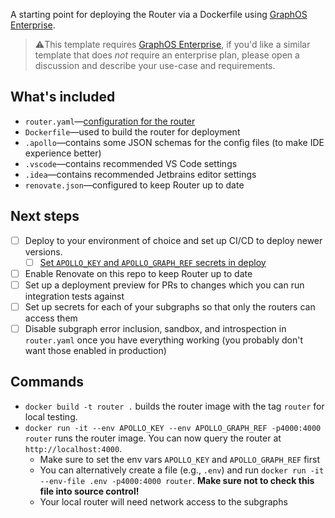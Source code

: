 A starting point for deploying the Router via a Dockerfile using [GraphOS Enterprise].

> ⚠️This template requires [GraphOS Enterprise], if you'd like a similar template that does _not_ require an enterprise plan, please open a discussion and describe your use-case and requirements.

## What's included

- `router.yaml`—[configuration for the router](https://www.apollographql.com/docs/router/configuration/overview)
- `Dockerfile`—used to build the router for deployment
- `.apollo`—contains some JSON schemas for the config files (to make IDE experience better)
- `.vscode`—contains recommended VS Code settings
- `.idea`—contains recommended Jetbrains editor settings
- `renovate.json`—configured to keep Router up to date

## Next steps

- [ ] Deploy to your environment of choice and set up CI/CD to deploy newer versions.
    - [ ] [Set `APOLLO_KEY` and `APOLLO_GRAPH_REF` secrets in deploy](https://www.apollographql.com/docs/router/configuration/overview/#environment-variables)
- [ ] Enable Renovate on this repo to keep Router up to date
- [ ] Set up a deployment preview for PRs to changes which you can run integration tests against
- [ ] Set up secrets for each of your subgraphs so that only the routers can access them
- [ ] Disable subgraph error inclusion, sandbox, and introspection in `router.yaml` once you have everything working (you probably don't want those enabled in production)

## Commands

- `docker build -t router .` builds the router image with the tag `router` for local testing.
- `docker run -it --env APOLLO_KEY --env APOLLO_GRAPH_REF -p4000:4000 router` runs the router image. You can now query the router at `http://localhost:4000`.
    - Make sure to set the env vars `APOLLO_KEY` and `APOLLO_GRAPH_REF` first
    - You can alternatively create a file (e.g., `.env`) and run `docker run -it --env-file .env -p4000:4000 router`. **Make sure not to check this file into source control!**
    - Your local router will need network access to the subgraphs

[GraphOS Enterprise]: https://www.apollographql.com/docs/graphos/enterprise
